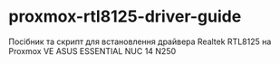 # proxmox-rtl8125-driver-guide
Посібник та скрипт для встановлення драйвера Realtek RTL8125 на Proxmox VE
ASUS ESSENTIAL NUC 14 N250 
